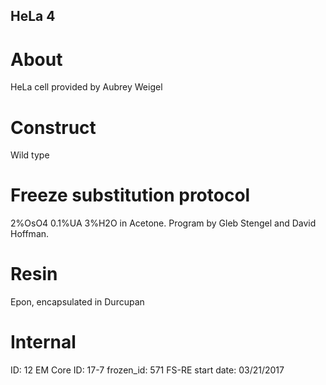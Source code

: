 ## HeLa 4

# About
HeLa cell provided by Aubrey Weigel

# Construct
Wild type

# Freeze substitution protocol
2%OsO4 0.1%UA 3%H2O in Acetone. Program by Gleb Stengel and David Hoffman.

# Resin
Epon, encapsulated in Durcupan

# Internal
ID: 12
EM Core ID: 17-7
frozen_id: 571
FS-RE start date: 03/21/2017
